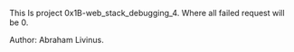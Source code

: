 This Is project 0x1B-web_stack_debugging_4.
Where all failed request will be 0.

Author: Abraham Livinus.
